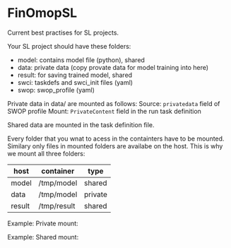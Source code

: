 # FinOmopSL

Current best practises for SL projects.

Your SL project should have these folders:

- model: contains model file (python), shared
- data: private data (copy provate data for model training into here)
- result: for saving trained model, shared
- swci: taskdefs and swci_init files (yaml)
- swop: swop_profile (yaml)

Private data in data/ are mounted as follows:
Source: `privatedata` field of SWOP profile
Mount: `PrivateContent` field in the run task definition

Shared data are mounted in the task definition file.

Every folder that you wnat to acess in the containters have to be mounted. 
Similary only files in mounted folders are availabe on the host. 
This is why we mount all three folders:


| host | container | type | 
| --- | --- | --- | 
| model | /tmp/model | shared |
| data | /tmp/model | private |
| result | /tmp/result | shared |

Example: Private mount:


Example: Shared mount:


